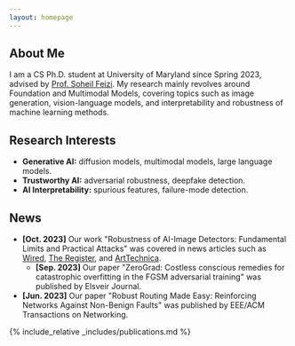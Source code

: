 ```yaml
---
layout: homepage
---
```


## About Me
I am a CS Ph.D. student at University of Maryland since Spring 2023, advised by <a href="https://www.cs.umd.edu/~sfeizi/">Prof. Soheil Feizi</a>.
  My research mainly revolves around Foundation and Multimodal Models,
  covering topics such as image generation, vision-language models, and interpretability and robustness of machine learning methods.

## Research Interests

- **Generative AI:** diffusion models, multimodal models, large language models.
- **Trustworthy AI:** adversarial robustness, deepfake detection.
- **AI Interpretability:** spurious features, failure-mode detection.

## News
- **[Oct. 2023]** Our work "Robustness of AI-Image Detectors: Fundamental Limits and Practical Attacks"
  was covered in news articles such as <a href="https://www.wired.com/story/artificial-intelligence-watermarking-issues/">Wired</a>, 
  <a href="https://www.theregister.com/2023/10/02/watermarking_security_checks/">The Register</a>,
  and <a href="https://arstechnica.com/ai/2023/10/researchers-show-how-easy-it-is-to-defeat-ai-watermarks/">ArtTechnica</a>.
  - **[Sep. 2023]** Our paper "ZeroGrad: Costless conscious remedies for catastrophic overfitting in the FGSM adversarial training" was published by Elsveir Journal.
- **[Jun. 2023]** Our paper "Robust Routing Made Easy: Reinforcing Networks Against Non-Benign Faults" was published by EEE/ACM Transactions on Networking.

{% include_relative _includes/publications.md %}
